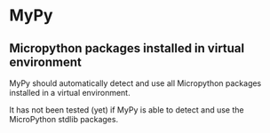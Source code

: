 # MyPy 
 
## Micropython packages installed in virtual environment

MyPy should automatically detect and use all Micropython packages installed in a virtual environment.

It has not been tested (yet) if MyPy is able to detect and use the MicroPython stdlib packages.

 
